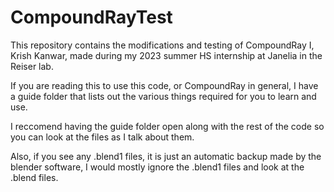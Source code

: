# CompoundRayTest
This repository contains the modifications and testing of CompoundRay I, Krish Kanwar, made during my 2023 summer HS internship at Janelia in the Reiser lab.

If you are reading this to use this code, or CompoundRay in general, I have a guide folder that lists out the various things required for you to learn and use.

I reccomend having the guide folder open along with the rest of the code so you can look at the files as I talk about them.

Also, if you see any .blend1 files, it is just an automatic backup made by the blender software, I would mostly ignore the .blend1 files and look at the .blend files.


